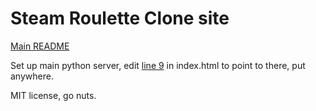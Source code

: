 Steam Roulette Clone site
=========================

[Main README](https://github.com/blha303/steam-roulette-clone/blob/master/README.md)

Set up main python server, edit [line 9](https://github.com/blha303/steam-roulette-clone/blob/site/index.html#L9) in index.html to point to there, put anywhere.

MIT license, go nuts.
